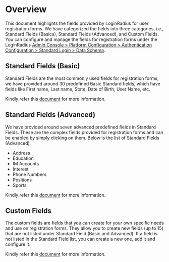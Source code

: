 # Overview

This document highlights the fields provided by LoginRadius for user registration forms. We have categorized the fields into three categories, i.e., Standard Fields (Basics), Standard Fields (Advanced), and Custom Fields. You can configure and manage the fields for registration forms under the LoginRadius [Admin Console > Platform Configuration > Authentication Configuration > Standard Login > Data Schema](https://adminconsole.loginradius.com/platform-configuration/authentication-configuration/standard-login/data-schema).

## Standard Fields (Basic)

Standard Fields are the most commonly used fields for registration forms, we have provided around 30 predefined Basic Standard fields, which have fields like First name, Last name, State, Date of Birth, User Name, etc.

Kindly refer this [document](https://www.loginradius.com/legacy/docs/governance/data-schema/#standardfieldsbasic1) for more information.

## Standard Fields (Advanced)

We have provided around seven advanced predefined fields in Standard Fields. These are the complex fields provided for registration forms and can be enabled by simply clicking on them.  Below is the list of Standard Fields (Advanced)

- Address
- Education
- IM Accounts
- Interest
- Phone Numbers
- Positions
- Sports

Kindly refer this [document](https://www.loginradius.com/legacy/docs/governance/data-schema/#standardfieldsadvanced2) for more information.

## Custom Fields

The custom fields are fields that you can create for your own specific needs and use on registration forms. They allow you to create new fields (up to 15) that are not listed under Standard Field (Basic and Advanced). If a field is not listed in the Standard Field list, you can create a new one, add it and configure it.

Kindly refer this [document](https://www.loginradius.com/legacy/docs/governance/data-schema/#customfields3) for more information.
